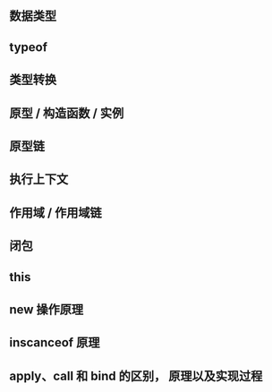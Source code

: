 ## 数据类型

## typeof

## 类型转换

## 原型 / 构造函数 / 实例

## 原型链

## 执行上下文

## 作用域 / 作用域链

## 闭包

## this

## new 操作原理

## inscanceof 原理

## apply、call 和 bind 的区别， 原理以及实现过程